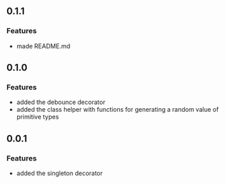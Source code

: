 ## 0.1.1

### Features

* made README.md

## 0.1.0

### Features

* added the debounce decorator
* added the class helper with functions for generating a random value of primitive types

## 0.0.1

### Features

* added the singleton decorator
